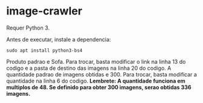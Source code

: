 # image-crawler

Requer Python 3.

Antes de executar, instale a dependencia:

```
sudo apt install python3-bs4
```

Produto padrao e Sofa. Para trocar, basta modificar o link na linha 13 do codigo e a pasta de destino das imagens na linha 20 do codigo.
A quantidade padrao de imagens obtidas e 300. Para trocar, basta modificar a quantidade na linha 6 do codigo. **Lembrete: A quantidade funciona em multiplos de 48. Se definido para obter 300 imagens, serao obtidas 336 imagens.**
